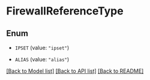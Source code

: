 # FirewallReferenceType

## Enum


* `IPSET` (value: `"ipset"`)

* `ALIAS` (value: `"alias"`)


[[Back to Model list]](../README.md#documentation-for-models) [[Back to API list]](../README.md#documentation-for-api-endpoints) [[Back to README]](../README.md)



